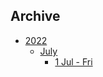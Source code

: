 ## Archive

* [2022](archive/2022/)
  * [July](archive/2022/july/)
    * [1 Jul - Fri](archive/2022/july/1-jul-fri.md)
